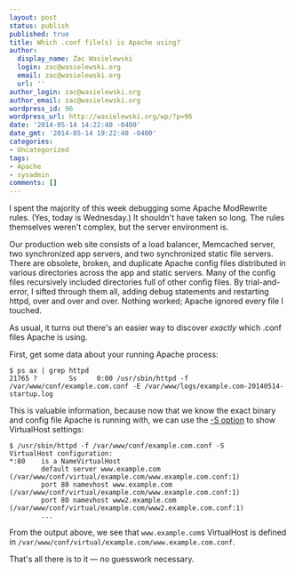 ```yaml
---
layout: post
status: publish
published: true
title: Which .conf file(s) is Apache using?
author:
  display_name: Zac Wasielewski
  login: zac@wasielewski.org
  email: zac@wasielewski.org
  url: ''
author_login: zac@wasielewski.org
author_email: zac@wasielewski.org
wordpress_id: 96
wordpress_url: http://wasielewski.org/wp/?p=96
date: '2014-05-14 14:22:40 -0400'
date_gmt: '2014-05-14 19:22:40 -0400'
categories:
- Uncategorized
tags:
- Apache
- sysadmin
comments: []
---
```

<span class="run-in">I spent the majority of this week debugging some Apache ModRewrite rules.</span> (Yes, today is Wednesday.) It shouldn't have taken so long. The rules themselves weren't complex, but the server environment is.

Our production web site consists of a load balancer, Memcached server, two synchronized app servers, and two synchronized static file servers. There are obsolete, broken, and duplicate Apache config files distributed in various directories across the app and static servers. Many of the config files recursively included directories full of other config files. By trial-and-error, I sifted through them all, adding debug statements and restarting httpd, over and over and over. Nothing worked; Apache ignored every file I touched.

As usual, it turns out there's an easier way to discover <em>exactly</em> which .conf files Apache is using.

First, get some data about your running Apache process:

    $ ps ax | grep httpd
    21765 ?        Ss     0:00 /usr/sbin/httpd -f /var/www/conf/example.com.conf -E /var/www/logs/example.com-20140514-startup.log

This is valuable information, because now that we know the exact binary and config file Apache is running with, we can use the [-S option](http://httpd.apache.org/docs/2.4/programs/httpd.html) to show VirtualHost settings:

    $ /usr/sbin/httpd -f /var/www/conf/example.com.conf -S
    VirtualHost configuration:
    *:80    is a NameVirtualHost
            default server www.example.com (/var/www/conf/virtual/example.com/www.example.com.conf:1)
            port 80 namevhost www.example.com (/var/www/conf/virtual/example.com/www.example.com.conf:1)
            port 80 namevhost www2.example.com (/var/www/conf/virtual/example.com/www2.example.com.conf:1)
            ...

From the output above, we see that `www.example.com`s VirtualHost is defined in `/var/www/conf/virtual/example.com/www.example.com.conf`.

That's all there is to it — no guesswork necessary.
